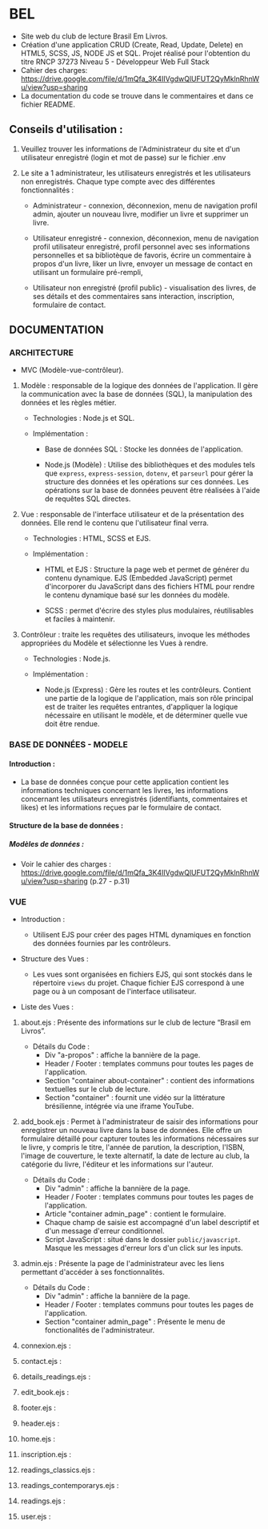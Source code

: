 # BEL
 - Site web du club de lecture Brasil Em Livros.
 - Création d'une application CRUD (Create, Read, Update, Delete) en HTML5, SCSS, JS, NODE JS et SQL. Projet réalisé pour l'obtention du titre RNCP 37273 Niveau 5 - Développeur Web Full Stack
 - Cahier des charges: https://drive.google.com/file/d/1mQfa_3K4IIVgdwQlUFUT2QyMklnRhnWu/view?usp=sharing
 - La documentation du code se trouve dans le commentaires et dans ce fichier README.
 

## Conseils d'utilisation :
1. Veuillez trouver les informations de l'Administrateur du site et d'un utilisateur enregistré (login et mot de passe) sur le fichier .env

2. Le site a 1 administrateur, les utilisateurs enregistrés et les utilisateurs non enregistrés. Chaque type compte avec des différentes fonctionnalités :

    - Administrateur - connexion, déconnexion, menu de navigation profil admin, ajouter un nouveau livre, modifier un livre et supprimer un livre.

    - Utilisateur enregistré - connexion, déconnexion, menu de navigation profil utilisateur enregistré, profil personnel avec ses informations personnelles et sa bibliotèque de favoris, écrire un commentaire à propos d'un livre, liker un livre, envoyer un message de contact en utilisant un formulaire pré-rempli,

    - Utilisateur non enregistré (profil public) - visualisation des livres, de ses détails et des commentaires sans interaction, inscription, formulaire de contact.

## DOCUMENTATION

### ARCHITECTURE 

- MVC (Modèle-vue-contrôleur).

1. Modèle : responsable de la logique des données de l'application. Il gère la communication avec la base de données (SQL), la manipulation des données et les règles métier.
 
    - Technologies : Node.js et SQL.

    - Implémentation :
                    
        * Base de données SQL : Stocke les données de l'application.

        * Node.js (Modèle) : Utilise des bibliothèques et des modules tels que `express`, `express-session`, `dotenv`, et `parseurl` pour gérer la structure des données et les opérations sur ces données. Les opérations sur la base de données peuvent être réalisées à l'aide de requêtes SQL directes.

2. Vue : responsable de l'interface utilisateur et de la présentation des données. Elle rend le contenu que l'utilisateur final verra.

    - Technologies : HTML, SCSS et EJS.

    - Implémentation :

        * HTML et EJS : Structure la page web et permet de générer du contenu dynamique. EJS (Embedded JavaScript) permet d'incorporer du JavaScript dans des fichiers HTML pour rendre le contenu dynamique basé sur les données du modèle.

        * SCSS : permet d'écrire des styles plus modulaires, réutilisables et faciles à maintenir. 

3. Contrôleur : traite les requêtes des utilisateurs, invoque les méthodes appropriées du Modèle et sélectionne les Vues à rendre.

    - Technologies : Node.js.

    - Implémentation :

        * Node.js (Express) : Gère les routes et les contrôleurs. Contient une partie de la logique de l'application, mais son rôle principal est de traiter les requêtes entrantes, d'appliquer la logique nécessaire en utilisant le modèle, et de déterminer quelle vue doit être rendue.


### BASE DE DONNÉES - MODELE

#### Introduction :
 - La base de données conçue pour cette application contient les informations techniques concernant les livres, les informations concernant les utilisateurs enregistrés (identifiants, commentaires et likes) et les informations reçues par le formulaire de contact.

#### Structure de la base de données :
##### Modèles de données : 
 - Voir le cahier des charges : https://drive.google.com/file/d/1mQfa_3K4IIVgdwQlUFUT2QyMklnRhnWu/view?usp=sharing (p.27 - p.31)

### VUE
 - Introduction :
    * Utilisent EJS pour créer des pages HTML dynamiques en fonction des données fournies par les contrôleurs.

 - Structure des Vues :
    * Les vues sont organisées en fichiers EJS, qui sont stockés dans le répertoire `views` du projet. Chaque fichier EJS correspond à une page ou à un composant de l'interface utilisateur.
    
- Liste des Vues :
1. about.ejs : Présente des informations sur le club de lecture “Brasil em Livros”.
    - Détails du Code :
        * Div "a-propos" : affiche la bannière de la page.
        * Header / Footer : templates communs pour toutes les pages de l'application.
        * Section "container about-container" : contient des informations textuelles sur le club de lecture.
        * Section "container" : fournit une vidéo sur la littérature brésilienne, intégrée via une iframe YouTube.

2. add_book.ejs : Permet à l'administrateur de saisir des informations pour enregistrer un nouveau livre dans la base de données. Elle offre un formulaire détaillé pour capturer toutes les informations nécessaires sur le livre, y compris le titre, l'année de parution, la description, l'ISBN, l'image de couverture, le texte alternatif, la date de lecture au club, la catégorie du livre, l'éditeur et les informations sur l'auteur.
    - Détails du Code :
        * Div "admin" : affiche la bannière de la page.
        * Header / Footer : templates communs pour toutes les pages de l'application.
        * Article "container admin_page" : contient le formulaire.
        * Chaque champ de saisie est accompagné d'un label descriptif et d'un message d'erreur conditionnel.
        * Script JavaScript : situé dans le dossier `public/javascript`. Masque les messages d'erreur lors d'un click sur les inputs.
    
3. admin.ejs : Présente la page de l'administrateur avec les liens permettant d'accéder à ses fonctionnalités.
    - Détails du Code :
        * Div "admin" : affiche la bannière de la page.
        * Header / Footer : templates communs pour toutes les pages de l'application.
        * Section "container admin_page" : Présente le menu de fonctionalités de l'administrateur.  

4. connexion.ejs :
5. contact.ejs :
6. details_readings.ejs :
7. edit_book.ejs :
8. footer.ejs :
9. header.ejs :
10. home.ejs :
11. inscription.ejs :
12. readings_classics.ejs :
13. readings_contemporarys.ejs :
14. readings.ejs :
15. user.ejs :

        